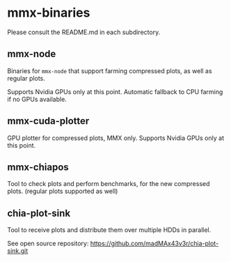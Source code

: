 # mmx-binaries

Please consult the README.md in each subdirectory.

## mmx-node

Binaries for `mmx-node` that support farming compressed plots, as well as regular plots.

Supports Nvidia GPUs only at this point. Automatic fallback to CPU farming if no GPUs available.

## mmx-cuda-plotter

GPU plotter for compressed plots, MMX only. Supports Nvidia GPUs only at this point.

## mmx-chiapos

Tool to check plots and perform benchmarks, for the new compressed plots. (regular plots supported as well)

## chia-plot-sink

Tool to receive plots and distribute them over multiple HDDs in parallel.

See open source repository: https://github.com/madMAx43v3r/chia-plot-sink.git

